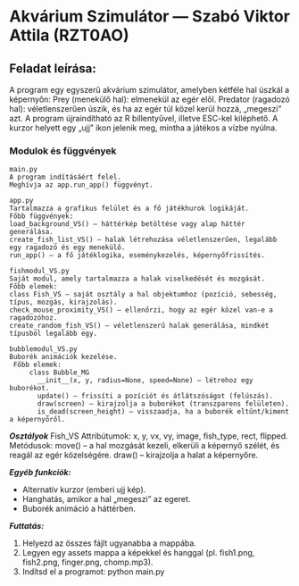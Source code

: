 # Akvárium Szimulátor — Szabó Viktor Attila (RZT0AO)

## Feladat leírása:

A program egy egyszerű akvárium szimulátor, amelyben kétféle hal úszkál a képernyőn:
Prey (menekülő hal): elmenekül az egér elől.
Predator (ragadozó hal): véletlenszerűen úszik, és ha az egér túl közel kerül hozzá, „megeszi” azt.
A program újraindítható az R billentyűvel, illetve ESC-kel kiléphető.
A kurzor helyett egy „ujj” ikon jelenik meg, mintha a játékos a vízbe nyúlna.

### Modulok és függvények
	main.py
	A program indításáért felel.
	Meghívja az app.run_app() függvényt.

	app.py
	Tartalmazza a grafikus felület és a fő játékhurok logikáját.
	Főbb függvények:
	load_background_VS() – háttérkép betöltése vagy alap háttér generálása.
	create_fish_list_VS() – halak létrehozása véletlenszerűen, legalább egy ragadozó és egy menekülő.
	run_app() – a fő játéklogika, eseménykezelés, képernyőfrissítés.

	fishmodul_VS.py
	Saját modul, amely tartalmazza a halak viselkedését és mozgását.
	Főbb elemek:
	class Fish_VS – saját osztály a hal objektumhoz (pozíció, sebesség, típus, mozgás, kirajzolás).
	check_mouse_proximity_VS() – ellenőrzi, hogy az egér közel van-e a ragadozóhoz.
	create_random_fish_VS() – véletlenszerű halak generálása, mindkét típusból legalább egy.

	bubblemodul_VS.py
 	Buborék animációk kezelése.
	 Főbb elemek:
    	 class Bubble_MG  
    	   __init__(x, y, radius=None, speed=None) — létrehoz egy buborékot.  
    	   update() — frissíti a pozíciót és átlátszóságot (felúszás).  
    	   draw(screen) — kirajzolja a buborékot (transzparens felületen).  
    	   is_dead(screen_height) — visszaadja, ha a buborék eltűnt/kiment a képernyőről.

***Osztályok***
	Fish_VS
	Attribútumok: x, y, vx, vy, image, fish_type, rect, flipped.
	Metódusok:
	move() – a hal mozgását kezeli, elkerüli a képernyő szélét, és reagál az egér közelségére.
	draw() – kirajzolja a halat a képernyőre.

***Egyéb funkciók:***

- Alternatív kurzor (emberi ujj kép).
- Hanghatás, amikor a hal „megeszi” az egeret.
- Buborék animáció a háttérben.

***Futtatás:***

1. Helyezd az összes fájlt ugyanabba a mappába.
2. Legyen egy assets mappa a képekkel és hanggal (pl. fish1.png, fish2.png, finger.png, chomp.mp3).
3. Indítsd el a programot:
python main.py